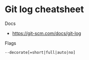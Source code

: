 # Git log cheatsheet

Docs

- https://git-scm.com/docs/git-log

Flags

```
--decorate[=short|full|auto|no]
```
<!--stackedit_data:
eyJoaXN0b3J5IjpbLTgwMDk3ODUzNV19
-->